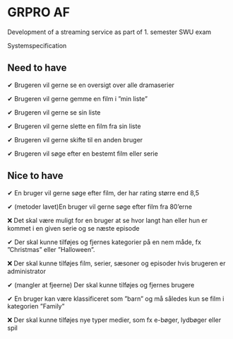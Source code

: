 # GRPRO AF
Development of a streaming service as part of 1. semester SWU exam

Systemspecification

## Need to have

✔ Brugeren vil gerne se en oversigt over alle dramaserier

✔ Brugeren vil gerne gemme en film i ”min liste”

✔ Brugeren vil gerne se sin liste

✔ Brugeren vil gerne slette en film fra sin liste

✔ Brugeren vil gerne skifte til en anden bruger

✔ Brugeren vil søge efter en bestemt film eller serie 

## Nice to have

✔  En bruger vil gerne søge efter film, der har rating større end 8,5

✔ (metoder lavet)En bruger vil gerne søge efter film fra 80’erne

❌ Det skal være muligt for en bruger at se hvor langt han eller hun er kommet i en given serie og se næste episode

✔ Der skal kunne tilføjes og fjernes kategorier på en nem måde, fx ”Christmas” eller ”Halloween”.

❌ Der skal kunne tilføjes film, serier, sæsoner og episoder hvis brugeren er administrator

✔ (mangler at fjeerne) Der skal kunne tilføjes og fjernes brugere

✔ En bruger kan være klassificeret som ”barn” og må således kun se film i kategorien ”Family”

❌ Der skal kunne tilføjes nye typer medier, som fx e-bøger, lydbøger eller spil 
